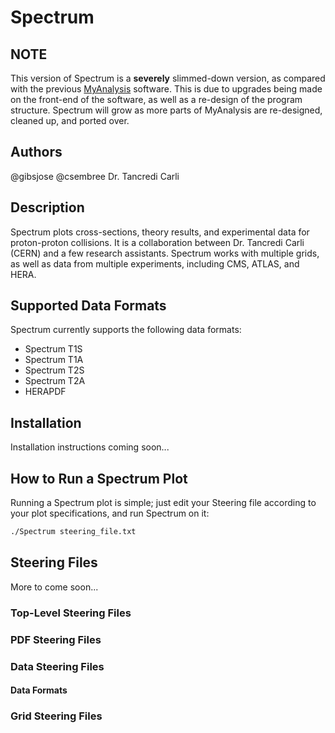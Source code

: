 # Spectrum

## NOTE
This version of Spectrum is a **severely** slimmed-down version, as compared with the previous [MyAnalysis](http://www.github.com/gibsjose/MyAnalysis) software. This is due to upgrades being made on the front-end of the software, as well as a re-design of the program structure. Spectrum will grow as more parts of MyAnalysis are re-designed, cleaned up, and ported over.
 
## Authors
@gibsjose @csembree Dr. Tancredi Carli

## Description
Spectrum plots cross-sections, theory results, and experimental data for proton-proton collisions. It is a collaboration between Dr. Tancredi Carli (CERN) and a few research assistants. Spectrum works with multiple grids, as well as data from multiple experiments, including CMS, ATLAS, and HERA.

## Supported Data Formats
Spectrum currently supports the following data formats:
* Spectrum T1S
* Spectrum T1A
* Spectrum T2S
* Spectrum T2A
* HERAPDF

## Installation 
Installation instructions coming soon...

## How to Run a Spectrum Plot
Running a Spectrum plot is simple; just edit your Steering file according to your plot specifications, and run Spectrum on it:

```bash
./Spectrum steering_file.txt
```

## Steering Files
More to come soon...

### Top-Level Steering Files

### PDF Steering Files

### Data Steering Files
#### Data Formats

### Grid Steering Files